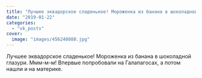 ```yaml
---
title: "Лучшее эквадорское сладенькое! Мороженка из банана в шоколадной глазури. Ммм-м-м! Впервые попробовал..."
date: "2019-01-22"
categories: 
  - "vk_posts"
cover:
  image: "images/456240888.jpg"
---
```


Лучшее эквадорское сладенькое! Мороженка из банана в шоколадной глазури. Ммм-м-м! Впервые попробовали на Галапагосах, а потом нашли и на материке.
